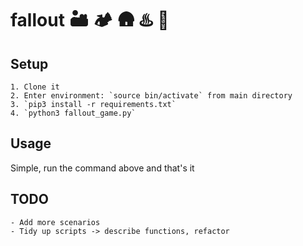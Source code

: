 # fallout :desert: :camping: :hut: :hotsprings: :ferris_wheel:


## Setup

    1. Clone it
    2. Enter environment: `source bin/activate` from main directory
    3. `pip3 install -r requirements.txt`
    4. `python3 fallout_game.py`

## Usage

Simple, run the command above and that's it

## TODO

    - Add more scenarios
    - Tidy up scripts -> describe functions, refactor

